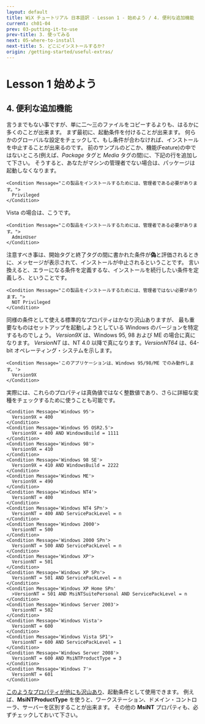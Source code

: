 ```yaml
---
layout: default
title: WiX チュートリアル 日本語訳 - Lesson 1 - 始めよう / 4. 便利な追加機能
current: ch01-04
prev: 03-putting-it-to-use
prev-title: 3. 使ってみる
next: 05-where-to-install
next-title: 5. どこにインストールするか?
origin: /getting-started/useful-extras/
---
```

# Lesson 1 始めよう

## 4. 便利な追加機能

言うまでもない事ですが、単に二～三のファイルをコピーするよりも、はるかに多くのことが出来ます。
まず最初に、起動条件を付けることが出来ます。
何らかのグローバルな設定をチェックして、もし条件が合わなければ、インストールを中止することが出来るのです。
前のサンプルのどこか、機能(Feature)の中ではないところ(例えば、*Package* タグと *Media* タグの間)に、下記の行を追加して下さい。
そうすると、あなたがマシンの管理者でない場合は、パッケージは起動しなくなります。

    <Condition Message="この製品をインストールするためには、管理者である必要があります。">
      Privileged
    </Condition>

Vista の場合は、こうです。

    <Condition Message="この製品をインストールするためには、管理者である必要があります。">
      AdminUser
    </Condition>

注意すべき事は、開始タグと終了タグの間に書かれた条件が**偽**と評価されるときに、メッセージが表示されて、インストールが中止されるということです。
言い換えると、エラーになる条件を定義するな、インストールを続行したい条件を定義しろ、ということです。

    <Condition Message="この製品をインストールするためには、管理者ではない必要があります。">
      NOT Privileged
    </Condition>

同様の条件として使える標準的なプロパティはかなり沢山ありますが、
最も重要なものはセットアップを起動しようとしている Windows のバージョンを特定するものでしょう。
*Version9X* は、Windows 95, 98 および ME の場合に真になります。
*VersionNT* は、NT 4.0 以降で真になります。*VersionNT64* は、64-bit オペレーティング・システムを示します。

    <Condition Message='このアプリケーションは、Windows 95/98/ME でのみ動作します。'>
      Version9X
    </Condition>

実際には、これらのプロパティは真偽値ではなく整数値であり、さらに詳細な変種をチェックするために使うことも可能です。

    <Condition Message='Windows 95'>
      Version9X = 400
    </Condition>
    <Condition Message='Windows 95 OSR2.5'>
      Version9X = 400 AND WindowsBuild = 1111
    </Condition>
    <Condition Message='Windows 98'>
      Version9X = 410
    </Condition>
    <Condition Message='Windows 98 SE'>
      Version9X = 410 AND WindowsBuild = 2222
    </Condition>
    <Condition Message='Windows ME'>
      Version9X = 490
    </Condition>
    <Condition Message='Windows NT4'>
      VersionNT = 400
    </Condition>
    <Condition Message='Windows NT4 SPn'>
      VersionNT = 400 AND ServicePackLevel = n
    </Condition>
    <Condition Message='Windows 2000'>
      VersionNT = 500
    </Condition>
    <Condition Message='Windows 2000 SPn'>
      VersionNT = 500 AND ServicePackLevel = n
    </Condition>
    <Condition Message='Windows XP'>
      VersionNT = 501
    </Condition>
    <Condition Message='Windows XP SPn'>
      VersionNT = 501 AND ServicePackLevel = n
    </Condition>
    <Condition Message='Windows XP Home SPn'
      >VersionNT = 501 AND MsiNTSuitePersonal AND ServicePackLevel = n
    </Condition>
    <Condition Message='Windows Server 2003'>
      VersionNT = 502
    </Condition>
    <Condition Message='Windows Vista'>
      VersionNT = 600
    </Condition>
    <Condition Message='Windows Vista SP1'>
      VersionNT = 600 AND ServicePackLevel = 1
    </Condition>
    <Condition Message='Windows Server 2008'>
      VersionNT = 600 AND MsiNTProductType = 3
    </Condition>
    <Condition Message='Windows 7'>
      VersionNT = 601
    </Condition>

[このようなプロパティが他にも沢山あり](https://msdn.microsoft.com/en-us/library/aa370905(VS.85).aspx#operating_system_properties)、起動条件として使用できます。
例えば、**MsiNTProductType** を使うと、ワークステーション、ドメイン・コントローラ、サーバーを区別することが出来ます。
その他の **MsiNT** プロパティも、必ずチェックしておいて下さい。